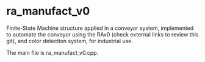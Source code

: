 # ra_manufact_v0

Finite-State Machine structure applied in a conveyor system, implemented to automate the conveyor using the RAv0 (check external links to review this git), and color detection system, for industrial use.

The main file is ra_manufact_v0.cpp.
